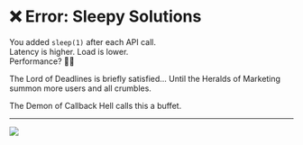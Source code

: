# ❌ Error: Sleepy Solutions

You added `sleep(1)` after each API call.  
Latency is higher. Load is lower.  
Performance? 🤷‍♂️

The Lord of Deadlines is briefly satisfied...
Until the Heralds of Marketing summon more users and all crumbles.

The Demon of Callback Hell calls this a buffet.

---

<a href="../start-game.md">
  <img src="https://img.shields.io/badge/Return%20to%20the%20battlefield%20and%20try%20again-slategray?style=for-the-badge"/>
</a>
